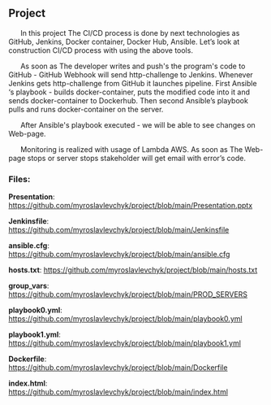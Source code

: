## **Project** ##

&nbsp; &nbsp; &nbsp; In this project The CI/CD process is done by next technologies as GitHub, Jenkins, Docker container, Docker Hub, Ansible. Let’s look at construction CI/CD process with using the above tools.

&nbsp; &nbsp; &nbsp;  As soon as The developer writes and push's the program's code to GitHub - GitHub Webhook will send http-challenge to Jenkins. Whenever Jenkins gets http-challenge from GitHub it launches pipeline. First Ansible ‘s playbook - builds docker-container, puts the modified code into it and sends docker-container to Dockerhub. Then second Ansible’s playbook pulls and runs docker-container on the server. 

&nbsp; &nbsp; &nbsp; After Ansible's playbook executed - we will be able to see changes on Web-page. 

&nbsp; &nbsp; &nbsp;  Monitoring is realized with usage of Lambda AWS. As soon as The Web-page stops or server stops stakeholder will get email with error’s code.

### **Files:** ###
**Presentation**: https://github.com/myroslavlevchyk/project/blob/main/Presentation.pptx 

**Jenkinsfile**: https://github.com/myroslavlevchyk/project/blob/main/Jenkinsfile

**ansible.cfg**: https://github.com/myroslavlevchyk/project/blob/main/ansible.cfg

**hosts.txt**: https://github.com/myroslavlevchyk/project/blob/main/hosts.txt

**group_vars**: https://github.com/myroslavlevchyk/project/blob/main/PROD_SERVERS

**playbook0.yml**: https://github.com/myroslavlevchyk/project/blob/main/playbook0.yml

**playbook1.yml**: https://github.com/myroslavlevchyk/project/blob/main/playbook1.yml

**Dockerfile**: https://github.com/myroslavlevchyk/project/blob/main/Dockerfile

**index.html**: https://github.com/myroslavlevchyk/project/blob/main/index.html